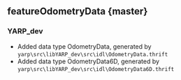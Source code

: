 featureOdometryData {master}
----------------------


### YARP_dev

* Added data type OdometryData, generated by `yarp\src\libYARP_dev\src\idl\OdometryData.thrift` 
* Added data type OdometryData6D, generated by `yarp\src\libYARP_dev\src\idl\OdometryData6D.thrift` 
